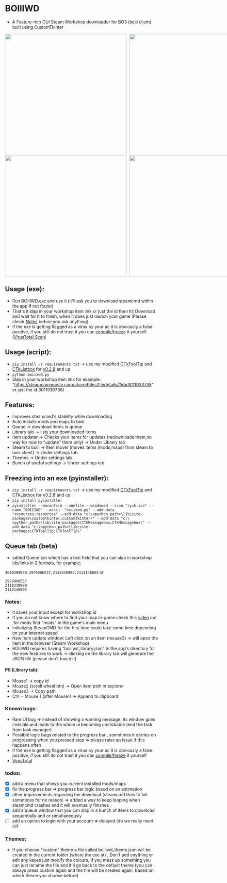 # BOIIIWD
- A Feature-rich GUI Steam Workshop downloader for BO3 ([boiii client](https://github.com/Ezz-lol/boiii-free)) built using CustomTkinter <br>

<div style="display: flex; justify-content: space-between;">
  <!-- Left Side -->
  <div style="flex: 1; margin-right: 5px;">
    <img src="https://github.com/faroukbmiled/BOIIIWD/assets/51106560/0aa8295f-ba07-4778-8140-200021df4ba9" width="400" />
    <img src="https://github.com/faroukbmiled/BOIIIWD/assets/51106560/b4f27fe1-88f2-4158-b7ba-c8aec57b9968" width="400" />
  </div>
  <!-- Right Side -->
  <div style="flex: 1; margin-left: 5px;">
    <img src="https://github.com/faroukbmiled/BOIIIWD/assets/51106560/76f74154-b239-4b39-a2af-fd6c4ecb4043" width="400" />
    <img src="https://github.com/faroukbmiled/BOIIIWD/assets/51106560/229f2e70-b32b-4911-9a82-586e6dd55ae9" width="400" />
  </div>
</div>

## Usage (exe):
- Run [BOIIIWD.exe](https://github.com/faroukbmiled/BOIIIWD/releases/latest/download/Release.zip) and use it (it'll ask you to download steamcmd within the app if not found)
- That's it slap in your workshop item link or just the id then hit Download and wait for it to finish, when it does just launch your game (Please check [Notes](#notes) before you ask anything)
- If the exe is getting flagged as a virus by your ac it is obviously a false positive, if you still do not trust it you can [compile/freeze](#freezing) it yourself ([VirusTotal Scan](https://www.virustotal.com/gui/file/5ca1367a82893a1f412b59a52431e9ac4219a67a50c294ee86a7d41473826b14/detection))

## Usage (script):
- ```pip install -r requirements.txt``` -> use my modified [CTkToolTip](./CTkToolTip) and [CTkListbox](./CTkListbox) for [v0.2.8](https://github.com/faroukbmiled/BOIIIWD/releases) and up
- ```python boiiiwd.py```
- Slap in your workshop item link for example: "https://steamcommunity.com/sharedfiles/filedetails/?id=3011930738" or just the id 3011930738)

## Features:
- Improves steamcmd's stability while downloading
- Auto installs mods and maps to boiii
- Queue -> download items in queue
- Library tab -> lists your downloaded items
- Item updater -> Checks your items for updates (redownloads them,no way for now to "update" them only) -> Under Library tab
- Steam to boiii -> Item mover (moves items (mods,maps) from steam to boiii client) -> Under settings tab
- Themes -> Under settings tab
- Bunch of useful settings -> Under settings tab

<a name="freezing"></a>
## Freezing into an exe (pyinstaller):
- ```pip install -r requirements.txt``` -> use my modified [CTkToolTip](./CTkToolTip) and [CTkListbox](./CTkListbox) for [v0.2.8](https://github.com/faroukbmiled/BOIIIWD/releases) and up
- ```pip install pyinstaller```
- ```pyinstaller --noconfirm --onefile --windowed --icon "ryuk.ico" --name "BOIIIWD" --ascii  "boiiiwd.py" --add-data "resources;resources" --add-data "c:\<python_path>\lib\site-packages\customtkinter;customtkinter\" --add-data "c:\<python_path>\lib\site-packages\CTkMessagebox;CTkMessagebox\" --add-data "c:\<python_path>\lib\site-packages\CTkToolTip;CTkToolTip\"```

## Queue tab (beta)

- added Queue tab which has a text field that you can slap in workshop ids/links in 2 formats, for example:<br>


```3010399939,2976006537,2118338989,2113146805```  or <br>
```3010399939
2976006537
2118338989
2113146805
```

<a name="notes"></a>
### Notes:
* It saves your input except for workshop id <br>
* If you do not know where to find your map in-game check this [video](https://youtu.be/XIQjfXXlgQs?t=260) out ,for mods find "mods" in the game's main menu <br>
* Initializing SteamCMD for the first time could take some time depending on your internet speed <br>
* New item update window: Left click on an item (mouse3) -> will open the item in the browser (Steam Workshop) <br>
* BOIIIWD requires having "boiiiwd_library.json" in the app's directory for the new features to work -> clicking on the library tab will generate the JSON file (please don't touch it) <br>
#### PS (Library tab): <br>
* Mouse1 -> copy id <br>
* Mouse2 (scroll wheel btn) -> Open item path in explorer <br>
* Mouse3 -> Copy path <br>
* Ctrl + Mouse 1 (after Mouse1) -> Append to clipboard

### Known bugs: <br>
* Rare UI bug => instead of showing a warning message, its window goes invisible and leads to the whole ui becoming unclickable (end the task from task manager) <br>
* Possible logic bugs related to the progress bar , sometimes it carries on progressing when you pressed stop => please raise an issue if this happens often <br>
* If the exe is getting flagged as a virus by your ac it is obviously a false positive, if you still do not trust it you can [compile/freeze](#freezing) it yourself <br>
* [VirusTotal](https://www.virustotal.com/gui/file/5ca1367a82893a1f412b59a52431e9ac4219a67a50c294ee86a7d41473826b14/detection) <br>
  
### todos:
- [x] add a menu that shows you current installed mods/maps
- [x] fix the progress bar => progress bar logic based on an estimation
- [x] other improvements regarding the download (steamcmd likes to fail sometimes for no reason) => added a way to keep looping when steamcmd crashes and it will eventually finishes
- [x] add a queue window that you can slap in a bunch of items to download sequentially and or simultaneously
- [ ] add an option to login with your account => delayed (do we really need it?)

### Themes:
- If you choose "custom" theme a file called boiiiwd_theme.json will be created in the current folder (where the exe at) , Don't add anything or edit any keyes just modify the colours, If you mess up something you can just rename the file and it'll go back to the default theme (you can always press custom again and the file will be created again, based on which theme you choose before)
